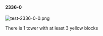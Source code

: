 #### 2336-0
![test-2336-0-0.png](https://github.com/lil-lab/nlvr/raw/master/nlvr/test/images/0/test-2336-0-0.png "test-2336-0-0.png")

There is 1 tower with at least 3 yellow blocks
